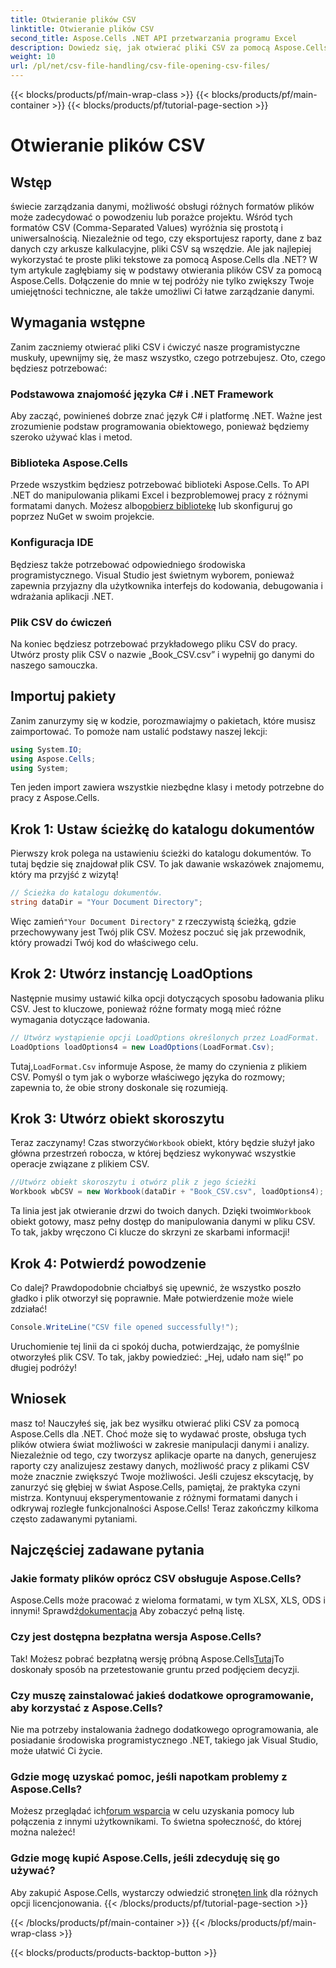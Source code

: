 ```yaml
---
title: Otwieranie plików CSV
linktitle: Otwieranie plików CSV
second_title: Aspose.Cells .NET API przetwarzania programu Excel
description: Dowiedz się, jak otwierać pliki CSV za pomocą Aspose.Cells dla .NET dzięki naszemu kompleksowemu przewodnikowi krok po kroku. Opanuj manipulację danymi.
weight: 10
url: /pl/net/csv-file-handling/csv-file-opening-csv-files/
---
```


{{< blocks/products/pf/main-wrap-class >}}
{{< blocks/products/pf/main-container >}}
{{< blocks/products/pf/tutorial-page-section >}}

# Otwieranie plików CSV

## Wstęp
świecie zarządzania danymi, możliwość obsługi różnych formatów plików może zadecydować o powodzeniu lub porażce projektu. Wśród tych formatów CSV (Comma-Separated Values) wyróżnia się prostotą i uniwersalnością. Niezależnie od tego, czy eksportujesz raporty, dane z baz danych czy arkusze kalkulacyjne, pliki CSV są wszędzie. Ale jak najlepiej wykorzystać te proste pliki tekstowe za pomocą Aspose.Cells dla .NET? W tym artykule zagłębiamy się w podstawy otwierania plików CSV za pomocą Aspose.Cells. Dołączenie do mnie w tej podróży nie tylko zwiększy Twoje umiejętności techniczne, ale także umożliwi Ci łatwe zarządzanie danymi. 
## Wymagania wstępne
Zanim zaczniemy otwierać pliki CSV i ćwiczyć nasze programistyczne muskuły, upewnijmy się, że masz wszystko, czego potrzebujesz. Oto, czego będziesz potrzebować:
### Podstawowa znajomość języka C# i .NET Framework
Aby zacząć, powinieneś dobrze znać język C# i platformę .NET. Ważne jest zrozumienie podstaw programowania obiektowego, ponieważ będziemy szeroko używać klas i metod.
### Biblioteka Aspose.Cells
Przede wszystkim będziesz potrzebować biblioteki Aspose.Cells. To API .NET do manipulowania plikami Excel i bezproblemowej pracy z różnymi formatami danych. Możesz albo[pobierz bibliotekę](https://releases.aspose.com/cells/net/) lub skonfiguruj go poprzez NuGet w swoim projekcie.
### Konfiguracja IDE
Będziesz także potrzebować odpowiedniego środowiska programistycznego. Visual Studio jest świetnym wyborem, ponieważ zapewnia przyjazny dla użytkownika interfejs do kodowania, debugowania i wdrażania aplikacji .NET.
### Plik CSV do ćwiczeń
Na koniec będziesz potrzebować przykładowego pliku CSV do pracy. Utwórz prosty plik CSV o nazwie „Book_CSV.csv” i wypełnij go danymi do naszego samouczka.
## Importuj pakiety
Zanim zanurzymy się w kodzie, porozmawiajmy o pakietach, które musisz zaimportować. To pomoże nam ustalić podstawy naszej lekcji:
```csharp
using System.IO;
using Aspose.Cells;
using System;
```
Ten jeden import zawiera wszystkie niezbędne klasy i metody potrzebne do pracy z Aspose.Cells.
## Krok 1: Ustaw ścieżkę do katalogu dokumentów
Pierwszy krok polega na ustawieniu ścieżki do katalogu dokumentów. To tutaj będzie się znajdował plik CSV. To jak dawanie wskazówek znajomemu, który ma przyjść z wizytą!
```csharp
// Ścieżka do katalogu dokumentów.
string dataDir = "Your Document Directory";
```
 Więc zamień`"Your Document Directory"` z rzeczywistą ścieżką, gdzie przechowywany jest Twój plik CSV. Możesz poczuć się jak przewodnik, który prowadzi Twój kod do właściwego celu.
## Krok 2: Utwórz instancję LoadOptions
Następnie musimy ustawić kilka opcji dotyczących sposobu ładowania pliku CSV. Jest to kluczowe, ponieważ różne formaty mogą mieć różne wymagania dotyczące ładowania. 
```csharp
// Utwórz wystąpienie opcji LoadOptions określonych przez LoadFormat.
LoadOptions loadOptions4 = new LoadOptions(LoadFormat.Csv);
```
 Tutaj,`LoadFormat.Csv` informuje Aspose, że mamy do czynienia z plikiem CSV. Pomyśl o tym jak o wyborze właściwego języka do rozmowy; zapewnia to, że obie strony doskonale się rozumieją.
## Krok 3: Utwórz obiekt skoroszytu
 Teraz zaczynamy! Czas stworzyć`Workbook` obiekt, który będzie służył jako główna przestrzeń robocza, w której będziesz wykonywać wszystkie operacje związane z plikiem CSV.
```csharp
//Utwórz obiekt skoroszytu i otwórz plik z jego ścieżki
Workbook wbCSV = new Workbook(dataDir + "Book_CSV.csv", loadOptions4);
```
 Ta linia jest jak otwieranie drzwi do twoich danych. Dzięki twoim`Workbook` obiekt gotowy, masz pełny dostęp do manipulowania danymi w pliku CSV. To tak, jakby wręczono Ci klucze do skrzyni ze skarbami informacji!
## Krok 4: Potwierdź powodzenie
Co dalej? Prawdopodobnie chciałbyś się upewnić, że wszystko poszło gładko i plik otworzył się poprawnie. Małe potwierdzenie może wiele zdziałać!
```csharp
Console.WriteLine("CSV file opened successfully!");
```
Uruchomienie tej linii da ci spokój ducha, potwierdzając, że pomyślnie otworzyłeś plik CSV. To tak, jakby powiedzieć: „Hej, udało nam się!” po długiej podróży!
## Wniosek
masz to! Nauczyłeś się, jak bez wysiłku otwierać pliki CSV za pomocą Aspose.Cells dla .NET. Choć może się to wydawać proste, obsługa tych plików otwiera świat możliwości w zakresie manipulacji danymi i analizy. Niezależnie od tego, czy tworzysz aplikacje oparte na danych, generujesz raporty czy analizujesz zestawy danych, możliwość pracy z plikami CSV może znacznie zwiększyć Twoje możliwości. 
Jeśli czujesz ekscytację, by zanurzyć się głębiej w świat Aspose.Cells, pamiętaj, że praktyka czyni mistrza. Kontynuuj eksperymentowanie z różnymi formatami danych i odkrywaj rozległe funkcjonalności Aspose.Cells! Teraz zakończmy kilkoma często zadawanymi pytaniami.
## Najczęściej zadawane pytania
### Jakie formaty plików oprócz CSV obsługuje Aspose.Cells?
 Aspose.Cells może pracować z wieloma formatami, w tym XLSX, XLS, ODS i innymi! Sprawdź[dokumentacja](https://reference.aspose.com/cells/net/) Aby zobaczyć pełną listę.
### Czy jest dostępna bezpłatna wersja Aspose.Cells?
 Tak! Możesz pobrać bezpłatną wersję próbną Aspose.Cells[Tutaj](https://releases.aspose.com/)To doskonały sposób na przetestowanie gruntu przed podjęciem decyzji.
### Czy muszę zainstalować jakieś dodatkowe oprogramowanie, aby korzystać z Aspose.Cells?
Nie ma potrzeby instalowania żadnego dodatkowego oprogramowania, ale posiadanie środowiska programistycznego .NET, takiego jak Visual Studio, może ułatwić Ci życie.
### Gdzie mogę uzyskać pomoc, jeśli napotkam problemy z Aspose.Cells?
 Możesz przeglądać ich[forum wsparcia](https://forum.aspose.com/c/cells/9) w celu uzyskania pomocy lub połączenia z innymi użytkownikami. To świetna społeczność, do której można należeć!
### Gdzie mogę kupić Aspose.Cells, jeśli zdecyduję się go używać?
 Aby zakupić Aspose.Cells, wystarczy odwiedzić stronę[ten link](https://purchase.aspose.com/buy) dla różnych opcji licencjonowania.
{{< /blocks/products/pf/tutorial-page-section >}}

{{< /blocks/products/pf/main-container >}}
{{< /blocks/products/pf/main-wrap-class >}}

{{< blocks/products/products-backtop-button >}}
